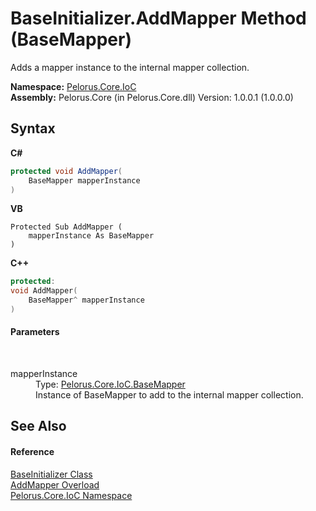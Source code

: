 # BaseInitializer.AddMapper Method (BaseMapper)
 

Adds a mapper instance to the internal mapper collection.

**Namespace:**&nbsp;<a href="D77506BC">Pelorus.Core.IoC</a><br />**Assembly:**&nbsp;Pelorus.Core (in Pelorus.Core.dll) Version: 1.0.0.1 (1.0.0.0)

## Syntax

**C#**<br />
``` C#
protected void AddMapper(
	BaseMapper mapperInstance
)
```

**VB**<br />
``` VB
Protected Sub AddMapper ( 
	mapperInstance As BaseMapper
)
```

**C++**<br />
``` C++
protected:
void AddMapper(
	BaseMapper^ mapperInstance
)
```


#### Parameters
&nbsp;<dl><dt>mapperInstance</dt><dd>Type: <a href="21D13463">Pelorus.Core.IoC.BaseMapper</a><br />Instance of BaseMapper to add to the internal mapper collection.</dd></dl>

## See Also


#### Reference
<a href="B90E91DD">BaseInitializer Class</a><br /><a href="14AF8A45">AddMapper Overload</a><br /><a href="D77506BC">Pelorus.Core.IoC Namespace</a><br />